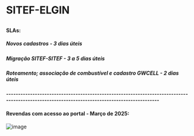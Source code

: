 # SITEF-ELGIN

##

#### SLAs:
##### Novos cadastros - 3 dias úteis 
##### Migração SITEF-SITEF - 3 a 5 dias úteis
##### Roteamento; associação de combustível e cadastro GWCELL - 2 dias úteis

#### --------------------------------------------------------------------------------------------------------------------------------------------


#### Revendas com acesso ao portal - Março de 2025:

![image](https://github.com/user-attachments/assets/f4ba1934-5af1-4046-99f2-80eb13931c21)






